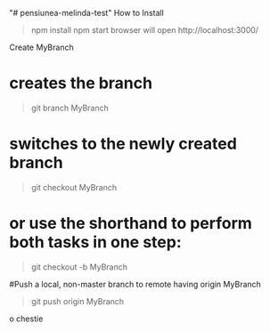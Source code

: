 "# pensiunea-melinda-test" 
How to Install
>npm install
>npm start
browser will open http://localhost:3000/

Create MyBranch
# creates the branch
>git branch MyBranch

# switches to the newly created branch
>git checkout MyBranch


# or use the shorthand to perform both tasks in one step:
>git checkout -b MyBranch

#Push a local, non-master branch to remote having origin MyBranch
>git push origin MyBranch

o chestie